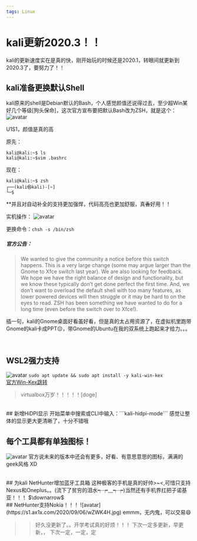 ```yaml
---
tags: Linux
---
```

# kali更新2020.3！！
kali的更新速度实在是真的快，刚开始玩的时候还是2020.1，转眼间就更新到2020.3了，要努力了！！
## kali准备更换默认Shell
kali原来的shell是Debian默认的Bash，个人感觉颜值还说得过去，至少超Win某好几个等级[狗头保命]，这次官方宣布要把默认Bash改为ZSH，就是这个：
![avatar](https://s1.ax1x.com/2020/09/06/wZRA0S.png)

U1S1，颜值是真的高
<!--more-->

原先：

```shell
kali@kali:~$ ls
kali@kali:~$vim .bashrc
```
现在：
```shell
kali@kali:~$ zsh
┌──(kali㉿kali)-[~]
└─$
```
**并且对自动补全的支持更加强悍，代码高亮也更加舒服，真~~香~~好用！！

实机操作：
![avatar](https://s1.ax1x.com/2020/09/06/wZRJk4.png)

更换命令：```chsh -s /bin/zsh```

##### 官方公告：

> We wanted to give the community a notice before this switch happens. This is a very large change (some may argue larger than the Gnome to Xfce switch last year). We are also looking for feedback. We hope we have the right balance of design and functionality, but we know these typically don’t get done perfect the first time. And, we don’t want to overload the default shell with too many features, as lower powered devices will then struggle or it may be hard to on the eyes to read. ZSH has been something we have wanted to do for a long time (even before the switch over to Xfce!).

插一句，kali的Gnome桌面好看虽好看，但是真的太占用资源了，在虚拟机里跑带Gnome的kali卡成PPT😔，带Gnome的Ubuntu在我的双系统上跑起来才给力。。。

<br>

## WSL2强力支持

![avatar](https://s1.ax1x.com/2020/09/06/wZWpEF.png)
```sudo apt update && sudo apt install -y kali-win-kex```
<br>
[官方Win-Kex跳转](https://www.kali.org/docs/wsl/win-kex/)
<br>
> virtualbox万岁！！！！！[doge]

<br>
## 新增HiDPI显示
开始菜单中搜索或CLI中输入：```kali-hidpi-mode```
感觉让整体的显示更大更清晰了，十分不错哦


<br>


## 每个工具都有单独图标！

![avatar](https://s1.ax1x.com/2020/09/06/wZWC4J.png)
官方说未来的版本中还会有更多，好看、有意思意思的图标，满满的geek风格 XD


<br>
## 为kali NetHunter增加蓝牙工具箱
这种极客的手机是真的好帅>~<,可惜只支持Nexus和Oneplus。。(流下了贫穷的泪水┭┮﹏┭┮)当然还有手机界扛把子诺基亚！！！ $\downarrow$

<br>
## NetHunter支持Nokia！！！
![avatar](https://s1.ax1x.com/2020/09/06/wZWK4H.jpg)
emmm，无内鬼，可以交易😄

<br>


>> 好久没更新了。。开学考试真的好烦！！！
>> 下次一定多更新，早更新，，
>> 下次一定，一定，定